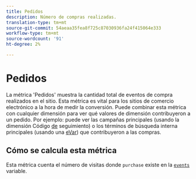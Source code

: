 ```yaml
---
title: Pedidos
description: Número de compras realizadas.
translation-type: tm+mt
source-git-commit: 54aeaa35fea8f725c87030936fa24f415064e333
workflow-type: tm+mt
source-wordcount: '91'
ht-degree: 2%

---
```



# Pedidos

La métrica &#39;Pedidos&#39; muestra la cantidad total de eventos de compra realizados en el sitio. Esta métrica es vital para los sitios de comercio electrónico a la hora de medir la conversión. Puede combinar esta métrica con cualquier dimensión para ver qué valores de dimensión contribuyeron a un pedido. Por ejemplo: puede ver las campañas principales (usando la dimensión Código [de](../dimensions/tracking-code.md) seguimiento) o los términos de búsqueda interna principales (usando una [eVar](../dimensions/evar.md)) que contribuyeron a las compras.

## Cómo se calcula esta métrica

Esta métrica cuenta el número de visitas donde `purchase` existe en la [`events`](/help/implement/vars/page-vars/events/events-overview.md) variable.
